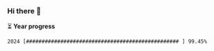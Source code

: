 ### Hi there :wave:

:hourglass_flowing_sand: **Year progress**

```txt
2024 [################################################# ] 99.45%
```
